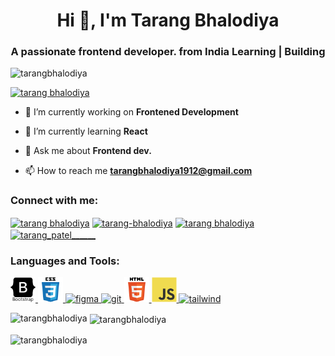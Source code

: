 <h1 align="center">Hi 👋, I'm Tarang Bhalodiya</h1>
<h3 align="center">A passionate frontend developer. from India Learning | Building</h3>

<p align="left"> <img src="https://komarev.com/ghpvc/?username=tarangbhalodiya&label=Profile%20views&color=0e75b6&style=flat" alt="tarangbhalodiya" /> </p>

<p align="left"> <a href="https://twitter.com/tarang bhalodiya" target="blank"><img src="https://img.shields.io/twitter/follow/tarang bhalodiya?logo=twitter&style=for-the-badge" alt="tarang bhalodiya" /></a> </p>

- 🔭 I’m currently working on **Frontened Development**

- 🌱 I’m currently learning **React**

- 💬 Ask me about **Frontend dev.**

- 📫 How to reach me **tarangbhalodiya1912@gmail.com**

<h3 align="left">Connect with me:</h3>
<p align="left">
<a href="https://twitter.com/tarang bhalodiya" target="blank"><img align="center" src="https://raw.githubusercontent.com/rahuldkjain/github-profile-readme-generator/master/src/images/icons/Social/twitter.svg" alt="tarang bhalodiya" height="30" width="40" /></a>
<a href="https://linkedin.com/in/tarang-bhalodiya" target="blank"><img align="center" src="https://raw.githubusercontent.com/rahuldkjain/github-profile-readme-generator/master/src/images/icons/Social/linked-in-alt.svg" alt="tarang-bhalodiya" height="30" width="40" /></a>
<a href="https://fb.com/tarang bhalodiya" target="blank"><img align="center" src="https://raw.githubusercontent.com/rahuldkjain/github-profile-readme-generator/master/src/images/icons/Social/facebook.svg" alt="tarang bhalodiya" height="30" width="40" /></a>
<a href="https://instagram.com/tarang_patel______" target="blank"><img align="center" src="https://raw.githubusercontent.com/rahuldkjain/github-profile-readme-generator/master/src/images/icons/Social/instagram.svg" alt="tarang_patel______" height="30" width="40" /></a>
</p>

<h3 align="left">Languages and Tools:</h3>
<p align="left"> <a href="https://getbootstrap.com" target="_blank" rel="noreferrer"> <img src="https://raw.githubusercontent.com/devicons/devicon/master/icons/bootstrap/bootstrap-plain-wordmark.svg" alt="bootstrap" width="40" height="40"/> </a> <a href="https://www.w3schools.com/css/" target="_blank" rel="noreferrer"> <img src="https://raw.githubusercontent.com/devicons/devicon/master/icons/css3/css3-original-wordmark.svg" alt="css3" width="40" height="40"/> </a> <a href="https://www.figma.com/" target="_blank" rel="noreferrer"> <img src="https://www.vectorlogo.zone/logos/figma/figma-icon.svg" alt="figma" width="40" height="40"/> </a> <a href="https://git-scm.com/" target="_blank" rel="noreferrer"> <img src="https://www.vectorlogo.zone/logos/git-scm/git-scm-icon.svg" alt="git" width="40" height="40"/> </a> <a href="https://www.w3.org/html/" target="_blank" rel="noreferrer"> <img src="https://raw.githubusercontent.com/devicons/devicon/master/icons/html5/html5-original-wordmark.svg" alt="html5" width="40" height="40"/> </a> <a href="https://developer.mozilla.org/en-US/docs/Web/JavaScript" target="_blank" rel="noreferrer"> <img src="https://raw.githubusercontent.com/devicons/devicon/master/icons/javascript/javascript-original.svg" alt="javascript" width="40" height="40"/> </a> <a href="https://tailwindcss.com/" target="_blank" rel="noreferrer"> <img src="https://www.vectorlogo.zone/logos/tailwindcss/tailwindcss-icon.svg" alt="tailwind" width="40" height="40"/> </a> </p>

<p><img align="left" src="https://github-readme-stats.vercel.app/api/top-langs?username=tarangbhalodiya&show_icons=true&locale=en&layout=compact" alt="tarangbhalodiya" /></p>

<p>&nbsp;<img align="center" src="https://github-readme-stats.vercel.app/api?username=tarangbhalodiya&show_icons=true&locale=en" alt="tarangbhalodiya" /></p>

<p><img align="center" src="https://github-readme-streak-stats.herokuapp.com/?user=tarangbhalodiya&" alt="tarangbhalodiya" /></p>
